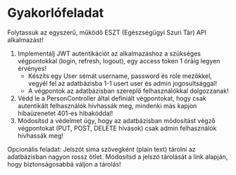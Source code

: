 # Gyakorlófeladat #

Folytassuk az egyszerű, működő ESZT (Egészségügyi Szuri Tár) API alkalmazást!

1. Implementálj JWT autentikációt az alkalmazáshoz a szükséges végpontokkal (login, refresh, logout), egy access token 1 óráig legyen érvényes!
    - Készíts egy User sémát username, password és role mezőkkel, vegyél fel az adatbázisba 1-1 usert user és admin jogosultsággal!
    - A végpontok az adatbázisban szereplő felhasználókkal dolgozzanak!
2. Védd le a PersonController által definiált végpontokat, hogy csak autentikált felhasználók hívhassák meg, mindenki más kapjon hibaüzenetet 401-es hibakóddal!
3. Módosítsd a védelmet úgy, hogy az adatbázisban módosítást végző végpontokat (PUT, POST, DELETE hívások) csak admin felhasználók hívhassák meg!

Opcionális feladat: Jelszót sima szövegként (plain text) tárolni az adatbázisban nagyon rossz ötlet. Módosítsd a jelszó tárolását a link alapján, hogy biztonságosabbá váljon a tárolás!